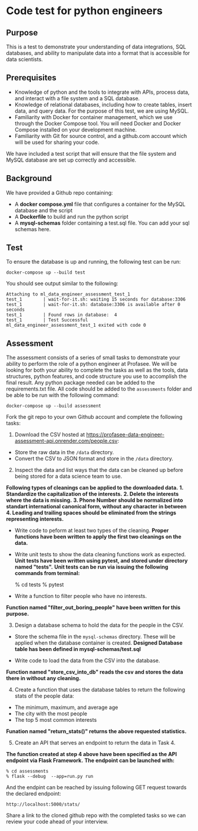 # Code test for python engineers

## Purpose

This is a test to demonstrate your understanding of data integrations, SQL databases, and ability to manipulate data into a format that is accessible for data scientists.

## Prerequisites

- Knowledge of python and the tools to integrate with APIs, process data, and interact with a file system and a SQL database.
- Knowledge of relational databases, including how to create tables, insert data, and query data. For the purpose of this test, we are using MySQL.
- Familiarity with Docker for container management, which we use through the Docker Compose tool. You will need Docker and Docker Compose installed on your development machine.
- Familiarity with Git for source control, and a github.com account which will be used for sharing your code.

We have included a test script that will ensure that the file system and MySQL database are set up correctly and accessible.

## Background

We have provided a Github repo containing:

- A **docker compose.yml** file that configures a container for the MySQL database and the script
- A **Dockerfile** to build and run the python script
- A **mysql-schemas** folder containing a test.sql file. You can add your sql schemas here.

## Test

To ensure the database is up and running, the following test can be run:

```
docker-compose up --build test
```

You should see output similar to the following:

```
Attaching to ml_data_engineer_assessment_test_1
test_1        | wait-for-it.sh: waiting 15 seconds for database:3306
test_1        | wait-for-it.sh: database:3306 is available after 0 seconds
test_1        | Found rows in database:  4
test_1        | Test Successful
ml_data_engineer_assessment_test_1 exited with code 0
```

## Assessment

The assessment consists of a series of small tasks to demonstrate your ability to perform the role of a python engineer at Profasee. We will be looking for both your ability to complete the tasks as well as the tools, data structures, python features, and code structure you use to accomplish the final result. Any python package needed can be added to the requirements.txt file. All code should be added to the `assessments` folder and be able to be run with the following command:
```
docker-compose up --build assessment
```

Fork the git repo to your own Github account and complete the following tasks:

1. Download the CSV hosted at https://profasee-data-engineer-assessment-api.onrender.com/people.csv:
* Store the raw data in the `/data` directory.
* Convert the CSV to JSON format and store in the `/data` directory.
2. Inspect the data and list ways that the data can be cleaned up before being stored for a data science team to use.

**Following types of cleanings can be applied to the downloaded data.**
**1. Standardize the capitalization of the interests.**
**2. Delete the interests where the data is missing.**
**3. Phone Number should be normalized into standart international canonical form, without any character in between** 
**4. Leading and trailing spaces should be eliminated from the strings representing interests.**

* Write code to peform at least two types of the cleaning.
**Proper functions have been written to apply the first two cleanings on the data.**

* Write unit tests to show the data cleaning functions work as expected.
**Unit tests have been written using pytest, and stored under directory named "tests".**
**Unit tests can be run via issuing the following commands from terminal:**

    % cd tests
    % pytest

* Write a function to filter people who have no interests.

**Function named "filter_out_boring_people" have been written for this purpose.**

3. Design a database schema to hold the data for the people in the CSV.
* Store the schema file in the `mysql-schemas` directory. These will be applied when the database container is created.
**Designed Database table has been defined in mysql-schemas/test.sql**

* Write code to load the data from the CSV into the database.

**Function named "store_csv_into_db" reads the csv and stores the data there in without any cleaning.**

4. Create a function that uses the database tables to return the following stats of the people data:
* The minimum, maximum, and average age
* The city with the most people
* The top 5 most common interests

**Funation named "return_stats()" returns the above requested statistics.**

5. Create an API that serves an endpoint to return the data in Task 4.

**The function created at step 4 above have been specified as the API endpoint via Flask Framework.**
**The endpoint can be launched with:**

    % cd assessments
    % flask --debug  --app=run.py run

And the endpint can be reached by issuing following GET request towards the declared endpoint:

    http://localhost:5000/stats/

Share a link to the cloned github repo with the completed tasks so we can review your code ahead of your interview.
